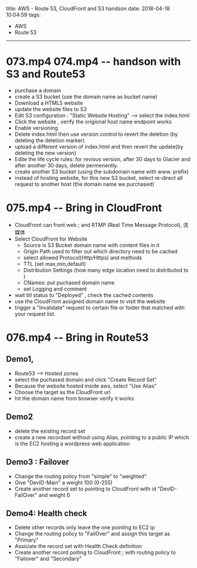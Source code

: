 title: AWS - Route 53, CloudFront and S3 handson
date: 2018-04-18 10:04:59
tags:
- AWS
- Route 53
---

# 073.mp4 074.mp4 -- handson with S3 and Route53

* purchase a domain
* create a S3 bucket (use the domain name as bucket name)
* Download a HTML5 website
* update the website files to S3
* Edit S3 configuration : "Static Website Hosting" --> select the index.html
* Click the website , verify the origional host name endpoint works
* Enable versioning
* Delete index.html then use version control to revert the deletion (by deleting the deletion marker)
* upload a different version of index.html and then revert the update(by deleting the new version)
* Edite the life cycle rules: for revious version, after 30 days to Glacier and after another 30 days, delete permenently.
* create another S3 bucket (using the subdomain name with www. prefix)
* instead of hosting website, for this new S3 bucket, select re-direct all request to another host (the domain name we purchased)

# 075.mp4 -- Bring in CloudFront

* CloudFront can front web ; and  RTMP (Real Time Message Protocol), 流媒体
* Select CloudFront for Website
   * Source is S3 Bucket domain name with content files in it
   * Origin Path used to filter out which directory need to be cached
   * select allowed Protocol(Http/Https) and methods
   * TTL (set max,min,default)
   * Distribution Settings (how many edge location need to distributed to )
   * CNames: put puchased domain name
   * set Logging and comment
* wait till status to "Deployed" , check the cached contents
* use the CloudFront assigned domain name to visit the website
* trigger a "Invalidate" request to certain file or folder that matched with your request list.

# 076.mp4 -- Bring in Route53

## Demo1,
* Route53 --> Hosted zones
* select the puchased domain and click "Create Record Set"
* Because the website hosted inside aws, select "Use Alias"
* Choose the target as the CloudFront url
* hit the domain name from browser verify it works

## Demo2

* delete the existing record set
* create a new recordset without using Alias, pointing to a public IP which is the EC2 hosting a wordpress web application  

## Demo3 : Failover

* Change the routing policy from "simple" to "weighted"
* Give "DevID-Main" a weight 100 (0-255)
* Create another record set to pointing to CloudFront with id "DevID-FailOver" and weight 0

## Demo4: Health check

* Delete other records only leave the one pointing to EC2 ip
* Change the routing policy to "FailOver" and assign this target as "Primary"
* Assiciate the record set with Health Check definition
* Create another record poiting to CloudFront ; with routing policy to "Failover" and "Secondary"
